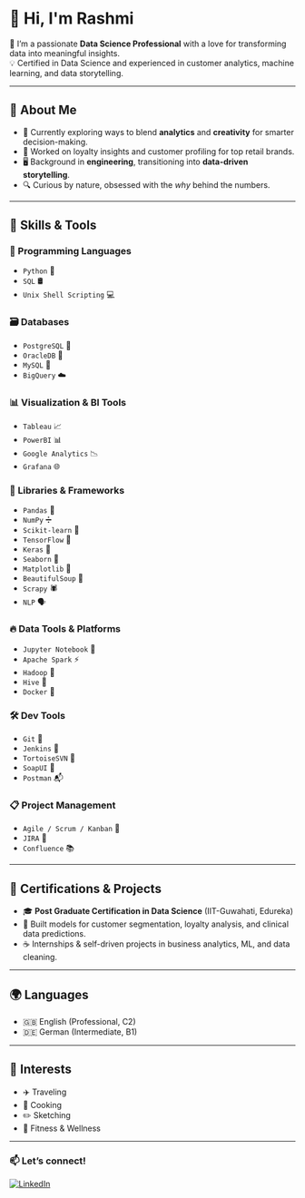 # 👋 Hi, I'm Rashmi

🎯 I’m a passionate **Data Science Professional** with a love for transforming data into meaningful insights.  
💡 Certified in Data Science and experienced in customer analytics, machine learning, and data storytelling.

---

## 🧠 About Me

- 🧪 Currently exploring ways to blend **analytics** and **creativity** for smarter decision-making.
- 🛒 Worked on loyalty insights and customer profiling for top retail brands.
- 🖥️ Background in **engineering**, transitioning into **data-driven storytelling**.
- 🔍 Curious by nature, obsessed with the *why* behind the numbers.

---

## 🔧 Skills & Tools

### 🐍 Programming Languages
- `Python` 🐍
- `SQL` 🛢️
- `Unix Shell Scripting` 💻

### 🗃️ Databases
- `PostgreSQL` 🐘
- `OracleDB` 🧾
- `MySQL` 🧂
- `BigQuery` ☁️

### 📊 Visualization & BI Tools
- `Tableau` 📈
- `PowerBI` 📊
- `Google Analytics` 📉
- `Grafana` 🌐

### 🧰 Libraries & Frameworks
- `Pandas` 🐼
- `NumPy` ➗
- `Scikit-learn` 🤖
- `TensorFlow` 🔬
- `Keras` 🧠
- `Seaborn` 🎨
- `Matplotlib` 📘
- `BeautifulSoup` 🍜
- `Scrapy` 🕷️
- `NLP` 🗣️

### 🔥 Data Tools & Platforms
- `Jupyter Notebook` 📓
- `Apache Spark` ⚡
- `Hadoop` 🐘
- `Hive` 🐝
- `Docker` 🐳

### 🛠️ Dev Tools
- `Git` 🔧
- `Jenkins` 🧰
- `TortoiseSVN` 🐢
- `SoapUI` 🧼
- `Postman` 📬

### 📋 Project Management
- `Agile / Scrum / Kanban` 🏃
- `JIRA` 📌
- `Confluence` 📚

---

## 🧪 Certifications & Projects
- 🎓 **Post Graduate Certification in Data Science** (IIT-Guwahati, Edureka)
- 🧬 Built models for customer segmentation, loyalty analysis, and clinical data predictions.
- ☕ Internships & self-driven projects in business analytics, ML, and data cleaning.

---

## 🌍 Languages
- 🇬🇧 English (Professional, C2)
- 🇩🇪 German (Intermediate, B1)

---

## 🎨 Interests
- ✈️ Traveling
- 🍳 Cooking
- ✏️ Sketching
- 🧘 Fitness & Wellness

---

### 📫 Let’s connect!

[![LinkedIn](https://img.shields.io/badge/-LinkedIn-blue?style=flat-square&logo=linkedin)](https://www.linkedin.com/in/rashmi-vijayasarthy-039212160)

